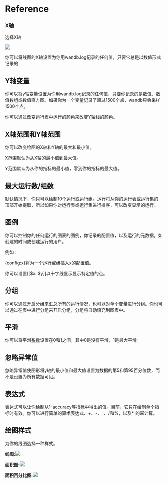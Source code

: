 # Reference

### **X轴**

选择X轴

![](https://gblobscdn.gitbook.com/assets%2F-Lqya5RvLedGEWPhtkjU%2F-M0e0PqYEmqY7IY6on_G%2F-Lw5FUIkutzWVFirQ_bw%2Fimage.png?alt=media)

你可以将线图的X轴设置为你用wandb.log记录的任何值，只要它总是以数值形式记录的

## **Y轴变量** <a id="y-axis-variables"></a>

你可以将y轴变量设置为你用wandb.log记录的任何值，只要你记录的是数值、数值数组或数值直方图。如果你为一个变量记录了超过1500个点，wandb只会采样1500个点。

你可以通过改变运行表中运行的颜色来改变Y轴线的颜色。

##  **X轴范围和Y轴范围** <a id="x-range-and-y-range"></a>

你可以改变绘图的X轴和Y轴的最大和最小值。

X范围默认为从X轴的最小值到最大值。

Y范围默认为从你的指标的最小值，零到你的指标的最大值。

## **最大运行数/组数** <a id="max-runs-groups"></a>

默认情况下，你只可以绘制10个运行或运行组。运行将从你的运行表或运行集的顶部开始提取，所以如果你对运行表或运行集进行排序，可以改变显示的运行。

## **图例** <a id="legend"></a>

你可以控制你的任何运行的图表的图例，你记录的配置值，以及运行的元数据，如创建的时间或创建运行的用户。

例如：

{config:x}将为一个运行或组插入x的配置值。

你可以设置\[\[$x: $y\]\]以十字线显示显示特定值的点。

## **分组** <a id="grouping"></a>

你可以通过开启分组来汇总所有的运行情况，也可以对单个变量进行分组。你也可以通过在表中进行分组来开启分组，分组将自动填充到图表中。

## **平滑** <a id="smoothing"></a>

 你可以将平滑[系数](file:///E:/Dashboard_Features_Standard_Panels_Reference%20ZH.html#what-formula-do-you-use-for-your-smoothing-algorithm)设置在0和1之间，其中0是没有平滑，1是最大平滑。

##  **忽略异常值** <a id="ignore-outliers"></a>

忽略异常值使图形将y轴的最小值和最大值设置为数据的第5和第95百分位数，而不是设置为所有数据可见。

## **表达式** <a id="expression"></a>

表达式可以让你绘制从1-accuracy等指标中得出的值。目前，它只在绘制单个指标时有效。你可以进行简单的算术表达式、+、-、_、/和%，以及\*_的幂计算。

##  **绘图样式** <a id="plot-style"></a>

为你的线图选择一种样式。

**线图:**![](https://gblobscdn.gitbook.com/assets%2F-Lqya5RvLedGEWPhtkjU%2F-M0dSP6Oyn4oMWeHq5jq%2F-M0dbaXHAHw4QPbjuzk9%2Fimage.png?alt=media&token=b5001a00-ca14-4500-861d-7770d7ce5290)

**面积图:**![](https://gblobscdn.gitbook.com/assets%2F-Lqya5RvLedGEWPhtkjU%2F-M0dSP6Oyn4oMWeHq5jq%2F-M0dbhVrtBtarJOPqjcl%2Fimage.png?alt=media&token=98e8f53f-6d69-433e-b849-af1f08fa72b7)

**面积百分比图:**![](https://gblobscdn.gitbook.com/assets%2F-Lqya5RvLedGEWPhtkjU%2F-M0dSP6Oyn4oMWeHq5jq%2F-M0dbl_-XlyGk9NNX86n%2Fimage.png?alt=media&token=f225578a-854f-4fa1-85bc-a9d995574fd1)[  
](https://docs.wandb.ai/app/features/panels/compare-metrics)

